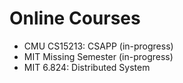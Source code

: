 # Online Courses
* CMU CS15213: CSAPP (in-progress)
* MIT Missing Semester (in-progress)
* MIT 6.824: Distributed System
